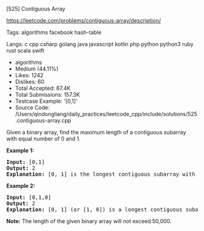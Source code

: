 [525] Contiguous Array  

https://leetcode.com/problems/contiguous-array/description/

Tags:   algorithms   facebook   hash-table 

Langs:  c   cpp   csharp   golang   java   javascript   kotlin   php   python   python3   ruby   rust   scala   swift 

* algorithms
* Medium (44.11%)
* Likes:    1242
* Dislikes: 60
* Total Accepted:    67.4K
* Total Submissions: 157.3K
* Testcase Example:  '[0,1]'
* Source Code:       /Users/qindongliang/daily_practices/leetcode_cpp/include/solutions/525.contiguous-array.cpp

<p>Given a binary array, find the maximum length of a contiguous subarray with equal number of 0 and 1. </p>


<p><b>Example 1:</b><br />
<pre>
<b>Input:</b> [0,1]
<b>Output:</b> 2
<b>Explanation:</b> [0, 1] is the longest contiguous subarray with equal number of 0 and 1.
</pre>
</p>

<p><b>Example 2:</b><br />
<pre>
<b>Input:</b> [0,1,0]
<b>Output:</b> 2
<b>Explanation:</b> [0, 1] (or [1, 0]) is a longest contiguous subarray with equal number of 0 and 1.
</pre>
</p>

<p><b>Note:</b>
The length of the given binary array will not exceed 50,000.
</p>
